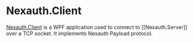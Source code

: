 # Nexauth.Client
[Nexauth.Client](https://github.com/luth31/Nexauth.Client) is a WPF application used to connect to [[Nexauth.Server]] over a TCP socket. It implements Nexauth Payload protocol.